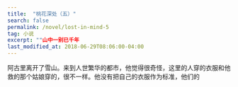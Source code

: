 ```yaml
---
title:  "桃花深处（五）"
search: false
permalink: /novel/lost-in-mind-5
tag: 小说
excerpt: ""山中一别已千年
last_modified_at: 2018-06-29T08:06:00-04:00
---
```


阿古里离开了雪山。来到人世繁华的都市，他觉得很奇怪，这里的人穿的衣服和他救的那个姑娘穿的，很不一样。他没有把自己的衣服作为标准，他们的